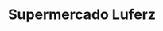 ---
title: "Supermercado Luferz"
url: /san-isidro-de-el-general/supermercado-luferz/
shop: supermercado
---
